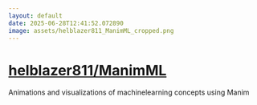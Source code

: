 ```yaml
---
layout: default
date: 2025-06-28T12:41:52.072890
image: assets/helblazer811_ManimML_cropped.png
---
```


# [helblazer811/ManimML](https://github.com/helblazer811/ManimML)

Animations and visualizations of machinelearning concepts using Manim
